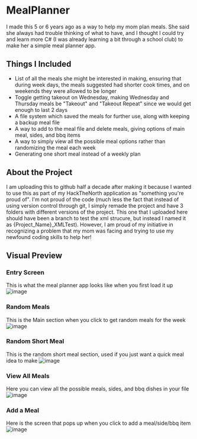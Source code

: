 # MealPlanner
I made this 5 or 6 years ago as a way to help my mom plan meals. She said she always had trouble thinking of what to have, and I thought I could try and learn more C# (I was already learning a bit through a school club) to make her a simple meal planner app. 

## Things I Included
- List of all the meals she might be interested in making, ensuring that during week days, the meals suggested had shorter cook times, and on weekends they were allowed to be longer
- Toggle getting takeout on Wednesday, making Wednesday and Thursday meals be "Takeout" and "Takeout Repeat" since we would get enough to last 2 days
- A file system which saved the meals for further use, along with keeping a backup meal file
- A way to add to the meal file and delete meals, giving options of main meal, sides, and bbq items
- A way to simply view all the possible meal options rather than randomizing the meal each week
- Generating one short meal instead of a weekly plan

## About the Project
I am uploading this to github half a decade after making it because I wanted to use this as part of my HackTheNorth application as "something you're proud of". I'm not proud of the code (much less the fact that instead of using version control through git, I simply remade the project and have 3 folders with different versions of the project. This one that I uploaded here should have been a branch to test the xml strucure, but instead I named it as {Project_Name}_XMLTest). However, I am proud of my initiative in recognizing a problem that my mom was facing and trying to use my newfound coding skills to help her!

## Visual Preview
### Entry Screen
This is what the meal planner app looks like when you first load it up
![image](https://github.com/HagOrMan/MealPlanner/assets/86536365/e2c3e836-4d94-4c4f-b687-69e5322d9ce3)

### Random Meals
This is the Main section when you click to get random meals for the week
![image](https://github.com/HagOrMan/MealPlanner/assets/86536365/034833ab-da43-45b9-87d7-30acd57e3f07)

### Random Short Meal
This is the random short meal section, used if you just want a quick meal idea to make
![image](https://github.com/HagOrMan/MealPlanner/assets/86536365/0ef59b3f-7b57-4d80-b68d-512153706cbe)

### View All Meals
Here you can view all the possible meals, sides, and bbq dishes in your file
![image](https://github.com/HagOrMan/MealPlanner/assets/86536365/ef0d5d42-abfc-4463-9f17-e4db6bc7343e)

### Add a Meal
Here is the screen that pops up when you click to add a meal/side/bbq item
![image](https://github.com/HagOrMan/MealPlanner/assets/86536365/1c9fa730-dfa2-4b98-992a-75d609b5a2e5)


